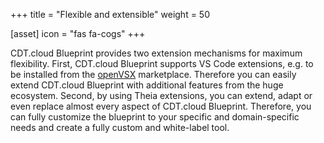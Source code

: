 +++
title = "Flexible and extensible"
weight = 50

[asset]
  icon = "fas fa-cogs"
+++

CDT.cloud Blueprint provides two extension mechanisms for maximum flexibility.
First, CDT.cloud Blueprint supports VS Code extensions, e.g. to be installed from the [openVSX](https://open-vsx.org) marketplace.
Therefore you can easily extend CDT.cloud Blueprint with additional features from the huge ecosystem.
Second, by using Theia extensions, you can extend, adapt or even replace almost every aspect of CDT.cloud Blueprint.
Therefore, you can fully customize the blueprint to your specific and domain-specific needs and create a fully custom and white-label tool.
